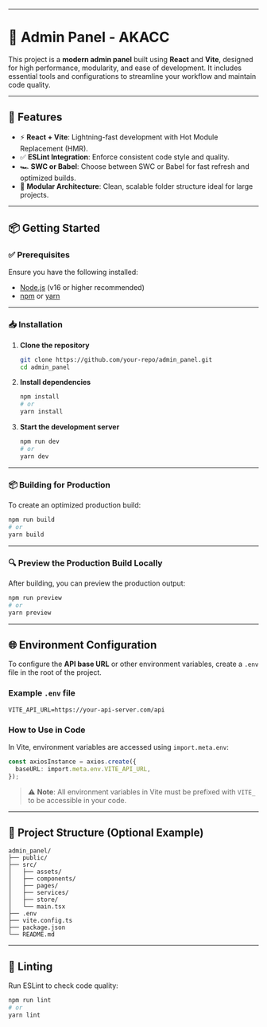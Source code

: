 
---

# 🚀 Admin Panel - AKACC

This project is a **modern admin panel** built using **React** and **Vite**, designed for high performance, modularity, and ease of development. It includes essential tools and configurations to streamline your workflow and maintain code quality.

---

## 🔧 Features

* ⚡ **React + Vite**: Lightning-fast development with Hot Module Replacement (HMR).
* ✅ **ESLint Integration**: Enforce consistent code style and quality.
* 🏎️ **SWC or Babel**: Choose between SWC or Babel for fast refresh and optimized builds.
* 🧱 **Modular Architecture**: Clean, scalable folder structure ideal for large projects.

---

## 📦 Getting Started

### ✅ Prerequisites

Ensure you have the following installed:

* [Node.js](https://nodejs.org/) (v16 or higher recommended)
* [npm](https://www.npmjs.com/) or [yarn](https://yarnpkg.com/)

---

### 📥 Installation

1. **Clone the repository**

   ```bash
   git clone https://github.com/your-repo/admin_panel.git
   cd admin_panel
   ```

2. **Install dependencies**

   ```bash
   npm install
   # or
   yarn install
   ```

3. **Start the development server**

   ```bash
   npm run dev
   # or
   yarn dev
   ```

---

### 📦 Building for Production

To create an optimized production build:

```bash
npm run build
# or
yarn build
```

---

### 🔍 Preview the Production Build Locally

After building, you can preview the production output:

```bash
npm run preview
# or
yarn preview
```

---

## 🌐 Environment Configuration

To configure the **API base URL** or other environment variables, create a `.env` file in the root of the project.

### Example `.env` file

```env
VITE_API_URL=https://your-api-server.com/api
```

### How to Use in Code

In Vite, environment variables are accessed using `import.meta.env`:

```ts
const axiosInstance = axios.create({
  baseURL: import.meta.env.VITE_API_URL,
});
```

> ⚠️ **Note**: All environment variables in Vite must be prefixed with `VITE_` to be accessible in your code.

---

## 📂 Project Structure (Optional Example)

```
admin_panel/
├── public/
├── src/
│   ├── assets/
│   ├── components/
│   ├── pages/
│   ├── services/
│   ├── store/
│   └── main.tsx
├── .env
├── vite.config.ts
├── package.json
└── README.md
```

---

## 🧪 Linting

Run ESLint to check code quality:

```bash
npm run lint
# or
yarn lint
```

